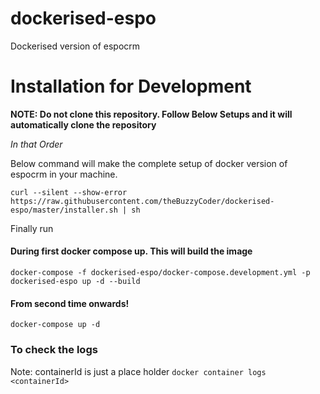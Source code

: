 # dockerised-espo
Dockerised version of espocrm


# Installation for Development

**NOTE: Do not clone this repository. Follow Below Setups and it will automatically clone the repository**

*In that Order*

Below command will make the complete setup of docker version of espocrm in your machine.

`curl --silent --show-error https://raw.githubusercontent.com/theBuzzyCoder/dockerised-espo/master/installer.sh | sh`

Finally run

#### During first docker compose up. This will build the image

`docker-compose -f dockerised-espo/docker-compose.development.yml -p dockerised-espo up -d --build`

#### From second time onwards!
`docker-compose up -d`

### To check the logs

Note: containerId is just a place holder
`docker container logs <containerId>`

